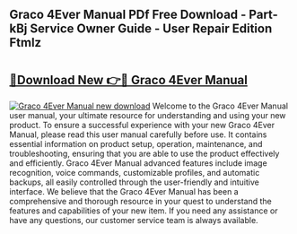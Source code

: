 ## Graco 4Ever Manual PDf Free Download - Part-kBj Service Owner Guide - User Repair Edition Ftmlz

# <h2><a href="http://bc16798.oget.top/?id=Graco+4Ever+Manual">🔗Download New 👉🔴 Graco 4Ever Manual</a></h2>

[![Graco 4Ever Manual new download](https://i.imgur.com/5g1atiW.png)](http://bc16798.oget.top/?id=Graco+4Ever+Manual)
Welcome to the Graco 4Ever Manual user manual, your ultimate resource for understanding and using your new product. To ensure a successful experience with your new Graco 4Ever Manual, please read this user manual carefully before use. It contains essential information on product setup, operation, maintenance, and troubleshooting, ensuring that you are able to use the product effectively and efficiently. Graco 4Ever Manual advanced features include image recognition, voice commands, customizable profiles, and automatic backups, all easily controlled through the user-friendly and intuitive interface. We believe that the Graco 4Ever Manual has been a comprehensive and thorough resource in your quest to understand the features and capabilities of your new item. If you need any assistance or have any questions, our customer service team is always available.
